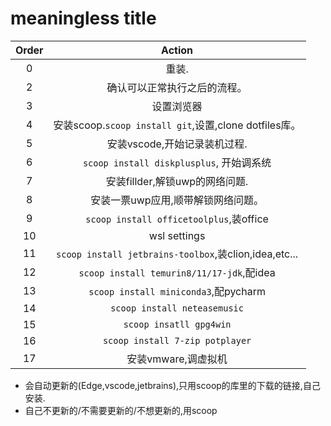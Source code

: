 <!--
 * @Github: https://github.com/Certseeds/backup
 * @Author: nanoseeds
 * @Date: 2020-08-21 15:14:03
 * @LastEditors: nanoseeds
 * @License: CC-BY-NC-SA_V4_0 or any later version
 -->

# meaningless title

| Order |                            Action                            |
| :---: | :----------------------------------------------------------: |
|   0   |                            重装.                             |
|   2   |                 确认可以正常执行之后的流程。                 |
|   3   |                          设置浏览器                          |
|   4   | 安装scoop.`scoop install git`,设置,clone dotfiles库。 |
|   5   |                 安装vscode,开始记录装机过程.                 |
|   6   |           `scoop install diskplusplus`, 开始调系统           |
|   7   |                  安装fillder,解锁uwp的网络问题.                  |
|   8   |                安装一票uwp应用,顺带解锁网络问题。                |
|   9   |           `scoop install officetoolplus`,装office            |
|  10   |                         wsl settings                         |
|  11   |    `scoop install jetbrains-toolbox`,装clion,idea,etc...     |
|  12   |          `scoop install temurin8/11/17-jdk`,配idea           |
|  13   |             `scoop install miniconda3`,配pycharm             |
|  14   |                 `scoop install neteasemusic`                 |
|  15   |                   `scoop insatll gpg4win`                    |
|  16   |               `scoop install 7-zip potplayer`                |
|  17   |                     安装vmware,调虚拟机                      |

+ 会自动更新的(Edge,vscode,jetbrains),只用scoop的库里的下载的链接,自己安装.
+ 自己不更新的/不需要更新的/不想更新的,用scoop
